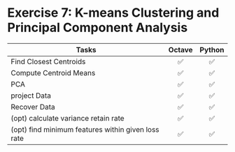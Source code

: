 # Exercise 7: K-means Clustering and Principal Component Analysis

| Tasks                                              | Octave | Python |
| -------------------------------------------------- | :----: | :----: |
| Find Closest Centroids                             |   ✅   |   ✅   |
| Compute Centroid Means                             |   ✅   |   ✅   |
| PCA                                                |   ✅   |   ✅   |
| project Data                                       |   ✅   |   ✅   |
| Recover Data                                       |   ✅   |   ✅   |
| (opt) calculate variance retain rate               |   ✅   |   ✅   |
| (opt) find minimum features within given loss rate |   ✅   |   ✅   |
